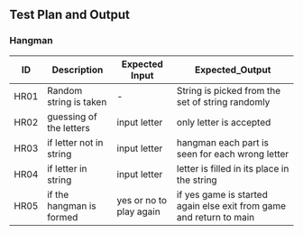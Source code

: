 ## Test Plan and Output

### Hangman

| ID  | Description  | Expected Input  | Expected_Output  |
| --- | ------------ | --------- | ------- |
| HR01| Random string is taken | - | String is picked from the set of string randomly |
| HR02| guessing of the letters | input letter | only letter is accepted |
| HR03| if letter not in string | input letter | hangman each part is seen for each wrong letter |
| HR04| if letter in string | input letter | letter is filled in its place in the string |
| HR05| if the hangman is formed | yes or no to play again | if yes game is started again else exit from game and return to main|

